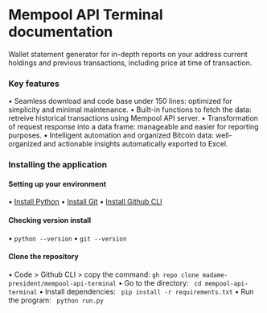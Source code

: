 # Mempool API Terminal documentation
Wallet statement generator for in-depth reports on your address current holdings and previous transactions, including price at time of transaction.

### Key features
• Seamless download and code base under 150 lines: optimized for simplicity and minimal maintenance.
• Built-in functions to fetch the data: retreive historical transactions using Mempool API server.
• Transformation of request response into a data frame: manageable and easier for reporting purposes.
• Intelligent automation and organized Bitcoin data: well-organized and actionable insights automatically exported to Excel.

### Installing the application

#### Setting up your environment
• [Install Python](https://www.python.org/downloads/)
• [Install Git](https://git-scm.com/downloads)
• [Install Github CLI](https://cli.github.com/)

#### Checking version install
• ```python --version```
• ```git --version```

#### Clone the repository

• Code > Github CLI > copy the command:
```gh repo clone madame-president/mempool-api-terminal```
• Go to the directory:
``` cd mempool-api-terminal```
• Install dependencies:
``` pip install -r requirements.txt```
• Run the program:
``` python run.py```
